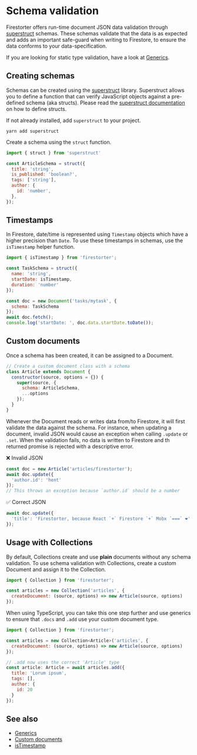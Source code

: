 # Schema validation

Firestorter offers run-time document JSON data validation through [superstruct](https://github.com/ianstormtaylor/superstruct) schemas. These schemas validate that the data is as expected and adds an important safe-guard when writing to Firestore, to ensure the data conforms to your data-specification.

If you are looking for static type validation, have a look at [Generics](./guides/Generics.md).

## Creating schemas

Schemas can be created using the [superstruct](https://github.com/ianstormtaylor/superstruct) library.
Superstruct allows you to define a function that can verify JavaScript objects
against a pre-defined schema (aka structs). Please read the [superstruct documentation](https://github.com/ianstormtaylor/superstruct#documentation) on how to define structs.

If not already installed, add `superstruct` to your project.

    yarn add superstruct

Create a schema using the `struct` function.

```js
import { struct } from 'superstruct'

const ArticleSchema = struct({
  title: 'string',
  is_published: 'boolean?',
  tags: ['string'],
  author: {
    id: 'number',
  },
});
```

## Timestamps

In Firestore, date/time is represented using `Timestamp` objects which have
a higher precision than `Date`. To use these timestamps in schemas, use
the `isTimestamp` helper function.

```js
import { isTimestamp } from 'firestorter';

const TaskSchema = struct({
  name: 'string',
  startDate: isTimestamp,
  duration: 'number'
});

const doc = new Document('tasks/mytask', {
  schema: TaskSchema
});
await doc.fetch();
console.log('startDate: ', doc.data.startDate.toDate());
```

## Custom documents

Once a schema has been created, it can be assigned to a Document.

```js
// Create a custom document class with a schema
class Article extends Document {
  constructor(source, options = {}) {
    super(source, {
      schema: ArticleSchema,
      ...options
    });
  }
}
```

Whenever the Document reads or writes data from/to Firestore, it will first
validate the data against the schema. For instance, when updating
a document, invalid JSON would cause an exception when calling `.update` or `.set`.
When the validation fails, no data is written to Firestore and th returned
promise is rejected with a descriptive error.

❌  Invalid JSON
```js
const doc = new Article('articles/firestorter');
await doc.update({
  'author.id': 'hent'
});
// This throws an exception because `author.id` should be a number
```

✅  Correct JSON
```js
await doc.update({
  'title': 'Firestorter, because React `+` Firestore `+` Mobx `===` ❤️'
});
```

## Usage with Collections

By default, Collections create and use **plain** documents without
any schema validation. To use schema validation with Collections, 
create a custom Document and assign it to the Collection.

```js
import { Collection } from 'firestorter';

const articles = new Collection('articles', {
  createDocument: (source, options) => new Article(source, options)
});
```

When using TypeScript, you can take this one step further and
use generics to ensure that `.docs` and `.add` use your custom
document type.

```js
import { Collection } from 'firestorter';

const articles = new Collection<Article>('articles', {
  createDocument: (source, options) => new Article(source, options)
});

// .add now uses the correct 'Article' type
const article: Article = await articles.add({
  title: 'Lorum ipsum',
  tags: [],
  author: {
    id: 20
  }
});
```


## See also

- [Generics](./guides/Generics.md)
- [Custom documents](./guides/CustomDocuments.md)
- [isTimestamp](./api/UtilityFunctions.md#istimestamp)
